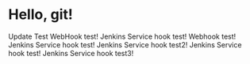 # Hello, git!
Update Test
WebHook test!
Jenkins Service hook test!
Webhook test!
Jenkins Service hook test!
Jenkins Service hook test2!
Jenkins Service hook test!
Jenkins Service hook test3!
